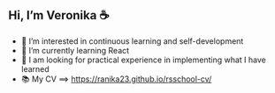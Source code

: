## Hi, I’m Veronika ☕
- 👀 I’m interested in continuous learning and self-development
- 🌱 I’m currently learning React
- 💞️ I am looking for practical experience in implementing what I have learned
- 📚 My CV  ==>  https://ranika23.github.io/rsschool-cv/
